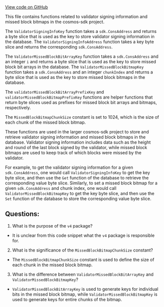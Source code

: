 [View code on GitHub](https://github.com/cosmos/cosmos-sdk/blob/main/x/slashing/migrations/v4/keys.go)

This file contains functions related to validator signing information and missed block bitmaps in the cosmos-sdk project. 

The `ValidatorSigningInfoKey` function takes a `sdk.ConsAddress` and returns a byte slice that is used as the key to store validator signing information in the database. The `ValidatorSigningInfoAddress` function takes a key byte slice and returns the corresponding `sdk.ConsAddress`. 

The `ValidatorMissedBlockBitArrayKey` function takes a `sdk.ConsAddress` and an integer `i` and returns a byte slice that is used as the key to store missed block bit arrays in the database. The `ValidatorMissedBlockBitmapKey` function takes a `sdk.ConsAddress` and an integer `chunkIndex` and returns a byte slice that is used as the key to store missed block bitmaps in the database. 

The `validatorMissedBlockBitArrayPrefixKey` and `validatorMissedBlockBitmapPrefixKey` functions are helper functions that return byte slices used as prefixes for missed block bit arrays and bitmaps, respectively. 

The `MissedBlockBitmapChunkSize` constant is set to 1024, which is the size of each chunk of the missed block bitmap. 

These functions are used in the larger cosmos-sdk project to store and retrieve validator signing information and missed block bitmaps in the database. Validator signing information includes data such as the height and round of the last block signed by the validator, while missed block bitmaps are used to keep track of which blocks were missed by the validator. 

For example, to get the validator signing information for a given `sdk.ConsAddress`, one would call `ValidatorSigningInfoKey` to get the key byte slice, and then use the `Get` function of the database to retrieve the corresponding value byte slice. Similarly, to set a missed block bitmap for a given `sdk.ConsAddress` and chunk index, one would call `ValidatorMissedBlockBitmapKey` to get the key byte slice, and then use the `Set` function of the database to store the corresponding value byte slice.
## Questions: 
 1. What is the purpose of the `v4` package?
- It is unclear from this code snippet what the `v4` package is responsible for. 

2. What is the significance of the `MissedBlockBitmapChunkSize` constant?
- The `MissedBlockBitmapChunkSize` constant is used to define the size of each chunk in the missed block bitmap.

3. What is the difference between `ValidatorMissedBlockBitArrayKey` and `ValidatorMissedBlockBitmapKey`?
- `ValidatorMissedBlockBitArrayKey` is used to generate keys for individual bits in the missed block bitmap, while `ValidatorMissedBlockBitmapKey` is used to generate keys for entire chunks of the bitmap.
